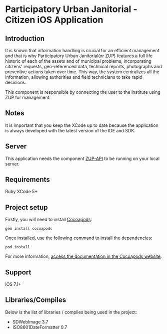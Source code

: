 # Participatory Urban Janitorial - Citizen iOS Application

## Introduction

It is known that information handling is crucial for an efficient management and that is why Participatory Urban Janitorial(or ZUP) features a full life historic of each of the assets and of municipal problems, incorporating citizens' requests, geo-referenced data, technical reports, photographs and preventive actions taken over time. This way, the system centralizes all the information, allowing authorities and field technicians to take rapid decisions.

This component is responsible by connecting the user to the institute using ZUP for management.

## Notes

It is important that you keep the XCode up to date because the application is always developed with the latest version of the IDE and SDK.

## Server

This application needs the component [ZUP-API](https://github.com/LaFabbrica/zup-api) to be running on your local server.

## Requirements

Ruby
XCode 5+

## Project setup
Firstly, you will need to install [Cocoapods](https://cocoapods.org):

    gem install cocoapods

Once installed, use the following command to install the dependencies:

    pod install

For more information, [access the documentation in the Cocoapods website](https://cocoapods.org).

## Support

iOS 7.1+

## Libraries/Compiles

Below is the list of libraries / compiles being used in the project:

* SDWebImage 3.7
* ISO8601DateFormatter 0.7



